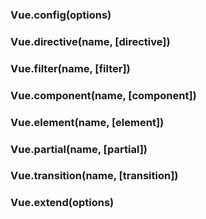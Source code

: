 ### Vue.config(options)
### Vue.directive(name, [directive])
### Vue.filter(name, [filter])
### Vue.component(name, [component])
### Vue.element(name, [element])
### Vue.partial(name, [partial])
### Vue.transition(name, [transition])
### Vue.extend(options)
